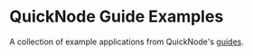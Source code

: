 # QuickNode Guide Examples

A collection of example applications from QuickNode's [guides](https://quicknode.com/guides).
